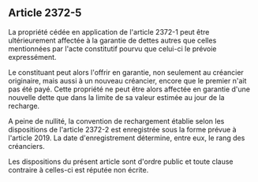 Article 2372-5
----
La propriété cédée en application de l'article 2372-1 peut être ultérieurement
affectée à la garantie de dettes autres que celles mentionnées par l'acte
constitutif pourvu que celui-ci le prévoie expressément.

Le constituant peut alors l'offrir en garantie, non seulement au créancier
originaire, mais aussi à un nouveau créancier, encore que le premier n'ait pas
été payé. Cette propriété ne peut être alors affectée en garantie d'une nouvelle
dette que dans la limite de sa valeur estimée au jour de la recharge.

A peine de nullité, la convention de rechargement établie selon les dispositions
de l'article 2372-2 est enregistrée sous la forme prévue à l'article 2019. La
date d'enregistrement détermine, entre eux, le rang des créanciers.

Les dispositions du présent article sont d'ordre public et toute clause
contraire à celles-ci est réputée non écrite.
